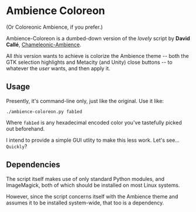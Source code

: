 Ambience Coloreon
=================

(Or Coloreonic Ambience, if you prefer.)

Ambience-Coloreon is a dumbed-down version of the _lovely_ script by **David Callé**, [Chameleonic-Ambience](https://plus.google.com/u/0/117867558830601601230/posts/LGHt9zzAPWp).

All _this_ version wants to achieve is colorize the Ambience theme -- both the GTK selection highlights and Metacity (and Unity) close buttons -- to whatever the _user_ wants, and then apply it.

Usage
-----

Presently, it's command-line only, just like the original. Use it like:

	./ambience-coloreon.py fab1ed
	
Where `fab1ed` is any hexadecimal encoded color you've tastefully picked out beforehand. 

I intend to provide a simple GUI utlity to make this less work. Let's see... `Quickly`?

Dependencies
------------

The script itself makes use of only standard Python modules, and ImageMagick, both of which should be installed on most Linux systems.

However, since the script concerns itself with the Ambience theme and assumes it to be installed system-wide, that too is a dependency.

